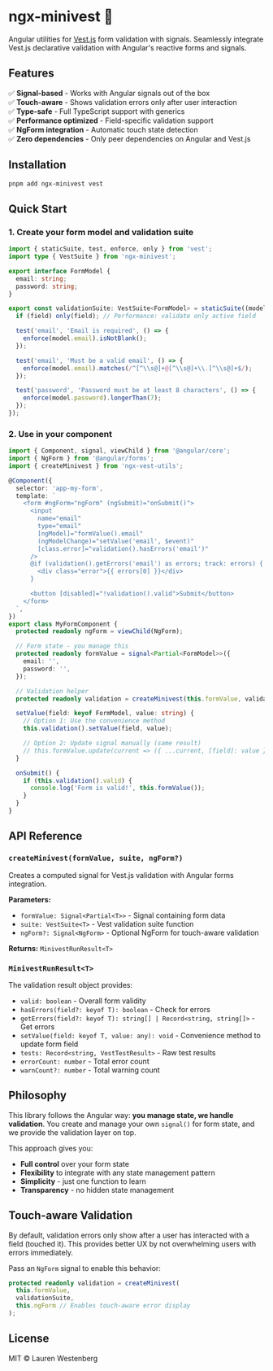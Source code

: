 # ngx-minivest 🦺

Angular utilities for [Vest.js](https://vestjs.dev) form validation with signals. Seamlessly integrate Vest.js declarative validation with Angular's reactive forms and signals.

## Features

✅ **Signal-based** - Works with Angular signals out of the box  
✅ **Touch-aware** - Shows validation errors only after user interaction  
✅ **Type-safe** - Full TypeScript support with generics  
✅ **Performance optimized** - Field-specific validation support  
✅ **NgForm integration** - Automatic touch state detection  
✅ **Zero dependencies** - Only peer dependencies on Angular and Vest.js

## Installation

```bash
pnpm add ngx-minivest vest
```

## Quick Start

### 1. Create your form model and validation suite

```typescript
import { staticSuite, test, enforce, only } from 'vest';
import type { VestSuite } from 'ngx-minivest';

export interface FormModel {
  email: string;
  password: string;
}

export const validationSuite: VestSuite<FormModel> = staticSuite((model, field?) => {
  if (field) only(field); // Performance: validate only active field

  test('email', 'Email is required', () => {
    enforce(model.email).isNotBlank();
  });

  test('email', 'Must be a valid email', () => {
    enforce(model.email).matches(/^[^\\s@]+@[^\\s@]+\\.[^\\s@]+$/);
  });

  test('password', 'Password must be at least 8 characters', () => {
    enforce(model.password).longerThan(7);
  });
});
```

### 2. Use in your component

```typescript
import { Component, signal, viewChild } from '@angular/core';
import { NgForm } from '@angular/forms';
import { createMinivest } from 'ngx-vest-utils';

@Component({
  selector: 'app-my-form',
  template: `
    <form #ngForm="ngForm" (ngSubmit)="onSubmit()">
      <input
        name="email"
        type="email"
        [ngModel]="formValue().email"
        (ngModelChange)="setValue('email', $event)"
        [class.error]="validation().hasErrors('email')"
      />
      @if (validation().getErrors('email') as errors; track: errors) {
        <div class="error">{{ errors[0] }}</div>
      }

      <button [disabled]="!validation().valid">Submit</button>
    </form>
  `,
})
export class MyFormComponent {
  protected readonly ngForm = viewChild(NgForm);

  // Form state - you manage this
  protected readonly formValue = signal<Partial<FormModel>>({
    email: '',
    password: '',
  });

  // Validation helper
  protected readonly validation = createMinivest(this.formValue, validationSuite, this.ngForm);

  setValue(field: keyof FormModel, value: string) {
    // Option 1: Use the convenience method
    this.validation().setValue(field, value);

    // Option 2: Update signal manually (same result)
    // this.formValue.update(current => ({ ...current, [field]: value }));
  }

  onSubmit() {
    if (this.validation().valid) {
      console.log('Form is valid!', this.formValue());
    }
  }
}
```

## API Reference

### `createMinivest(formValue, suite, ngForm?)`

Creates a computed signal for Vest.js validation with Angular forms integration.

**Parameters:**

- `formValue: Signal<Partial<T>>` - Signal containing form data
- `suite: VestSuite<T>` - Vest validation suite function
- `ngForm?: Signal<NgForm>` - Optional NgForm for touch-aware validation

**Returns:** `MinivestRunResult<T>`

### `MinivestRunResult<T>`

The validation result object provides:

- `valid: boolean` - Overall form validity
- `hasErrors(field?: keyof T): boolean` - Check for errors
- `getErrors(field?: keyof T): string[] | Record<string, string[]>` - Get errors
- `setValue(field: keyof T, value: any): void` - Convenience method to update form field
- `tests: Record<string, VestTestResult>` - Raw test results
- `errorCount: number` - Total error count
- `warnCount?: number` - Total warning count

## Philosophy

This library follows the Angular way: **you manage state, we handle validation**. You create and manage your own `signal()` for form state, and we provide the validation layer on top.

This approach gives you:

- **Full control** over your form state
- **Flexibility** to integrate with any state management pattern
- **Simplicity** - just one function to learn
- **Transparency** - no hidden state management

## Touch-aware Validation

By default, validation errors only show after a user has interacted with a field (touched it). This provides better UX by not overwhelming users with errors immediately.

Pass an `NgForm` signal to enable this behavior:

```typescript
protected readonly validation = createMinivest(
  this.formValue,
  validationSuite,
  this.ngForm // Enables touch-aware error display
);
```

## License

MIT © Lauren Westenberg
